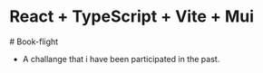 # React + TypeScript + Vite + Mui

#   B o o k - f l i g h t 

 - A challange that i have been participated in the past.

